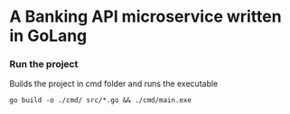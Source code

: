 # A Banking API microservice written in GoLang

### Run the project

Builds the project in cmd folder and runs the executable

```
go build -o ./cmd/ src/*.go && ./cmd/main.exe
```
